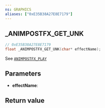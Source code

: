 ```yaml
---
ns: GRAPHICS
aliases: ["0xE35B38A27E8E7179"]
---
```

## _ANIMPOSTFX_GET_UNK

```c
// 0xE35B38A27E8E7179
float _ANIMPOSTFX_GET_UNK(char* effectName);
```

See [`ANIMPOSTFX_PLAY`](#_0x2206BF9A37B7F724)

## Parameters
* **effectName**: 

## Return value
